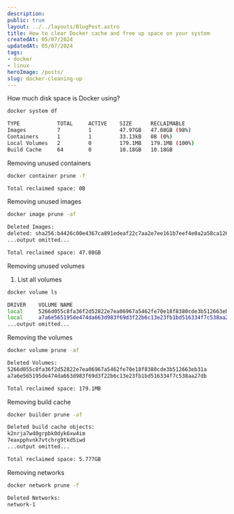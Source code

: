 ```yaml
---
description:
public: true
layout: ../../layouts/BlogPost.astro
title: How to clear Docker cache and free up space on your system
createdAt: 05/07/2024
updatedAt: 05/07/2024
tags:
- docker
- linux
heroImage: /posts/
slug: docker-cleaning-up
---
```


How much disk space is Docker using?

```bash
docker system df

TYPE            TOTAL     ACTIVE    SIZE      RECLAIMABLE
Images          7         1         47.97GB   47.08GB (98%)
Containers      1         1         33.13kB   0B (0%)
Local Volumes   2         0         179.1MB   179.1MB (100%)
Build Cache     64        0         10.18GB   10.18GB
```

Removing unused containers

```bash
docker container prune -f

Total reclaimed space: 0B
```

Removing unused images

```bash
docker image prune -af

Deleted Images:
deleted: sha256:b4426c00e4367ca891edeaf22c7aa2e7ee161b7eef4e0a2a58ca1267e9aad892
...output omitted...

Total reclaimed space: 47.08GB
```

Removing unused volumes

1. List all volumes

```bash
docker volume ls

DRIVER    VOLUME NAME
local     5266d055c8fa36f2d52822e7ea06967a5462fe70e18f8380cde3b512663eb31a
local     a7a6e565195de474da663d983f69d3f22b6c13e23fb1bd516334f7c538aa27db
...output omitted...
```

Removing the volumes

```bash
docker volume prune -af

Deleted Volumes:
5266d055c8fa36f2d52822e7ea06967a5462fe70e18f8380cde3b512663eb31a
a7a6e565195de474da663d983f69d3f22b6c13e23fb1bd516334f7c538aa27db

Total reclaimed space: 179.1MB
```

Removing build cache

```bash
docker builder prune -af

Deleted build cache objects:
k2nrja7w40grpbk0dyk6xw4im
7eaxpphvnk7vtchrg9tkd5iwd
...output omitted...

Total reclaimed space: 5.777GB
```

Removing networks

```bash
docker network prune -f

Deleted Networks:
network-1
```
